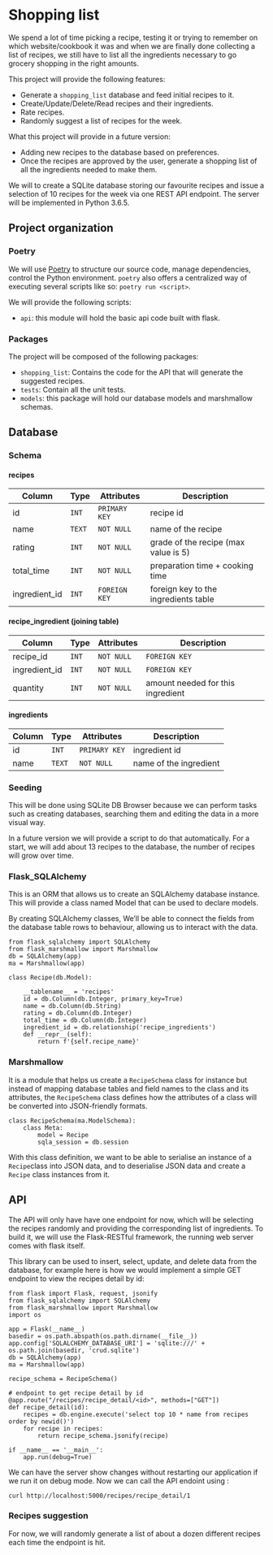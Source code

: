 # Shopping list 

We spend a lot of time picking a recipe, testing it or trying to remember on which website/cookbook it was and when we are finally done collecting a list of recipes, we still have to list all the ingredients necessary to go grocery shopping in the right amounts. 

This project will provide the following features:

- Generate a `shopping_list` database and feed initial recipes to it.
- Create/Update/Delete/Read recipes and their ingredients.
- Rate recipes.
- Randomly suggest a list of recipes for the week.

What this project will provide in a future version:

- Adding new recipes to the database based on preferences.
- Once the recipes are approved by the user, generate a shopping list of all the ingredients needed to make them.

We will to create a SQLite database storing our favourite recipes and issue a selection of 10 recipes for the week via one REST API endpoint. The server will be implemented in Python 3.6.5.

## Project organization

### Poetry

We will use [Poetry](https://poetry.eustace.io/) to structure our source code, manage dependencies, control the Python environment. `poetry` also offers a centralized way of executing several scripts like so: `poetry run <script>`.

We will provide the following scripts:

 - `api`: this module will hold the basic api code built with flask. 


### Packages

The project will be composed of the following packages:
 - `shopping_list`: Contains the code for the API that will generate the suggested recipes.
 - `tests`: Contain all the unit tests.
 - `models`: this package will hold our database models and marshmallow schemas.

## Database

### Schema

#### recipes
| Column        | Type   | Attributes    | Description |
| ------------- | ------ | ------------- | ----------- |
| id            | `INT`  | `PRIMARY KEY` | recipe id |
| name          | `TEXT` | `NOT NULL`    | name of the recipe|
| rating        | `INT`  | `NOT NULL`    | grade of the recipe (max value is 5)|
| total_time    | `INT`  | `NOT NULL`    | preparation time + cooking time|
| ingredient_id | `INT`  | `FOREIGN KEY` | foreign key to the ingredients table|

#### recipe_ingredient (joining table)

| Column        | Type   | Attributes    | Description |
| ------------- | ------ | ------------- | ----------- |
| recipe_id     |      `INT`  | `NOT NULL`        | `FOREIGN KEY` | to the recipes table |
| ingredient_id |      `INT`  | `NOT NULL`        | `FOREIGN KEY` | to the ingredients table |
| quantity    | `INT`  | `NOT NULL` | amount needed for this ingredient

#### ingredients

| Column        | Type   | Attributes    | Description |
| ------------- | ------ | ------------- | ----------- |
| id            | `INT`  | `PRIMARY KEY` | ingredient id |
| name          | `TEXT` | `NOT NULL`    | name of the ingredient|

### Seeding

This will be done using SQLite DB Browser because we can perform tasks such as creating databases, searching them and editing the data in a more visual way.

In a future version we will provide a script to do that automatically.
For a start, we will add about 13 recipes to the database, the number of recipes will grow over time.

### Flask_SQLAlchemy

This is an ORM that allows us to create an SQLAlchemy database instance. This will provide a class named Model that can be used to declare models.

By creating SQLAlchemy classes, We’ll be able to connect the fields from the database table rows to behaviour, allowing us to interact with the data.

```
from flask_sqlalchemy import SQLAlchemy
from flask_marshmallow import Marshmallow
db = SQLAlchemy(app)
ma = Marshmallow(app)

class Recipe(db.Model):

    __tablename__ = 'recipes'
	id = db.Column(db.Integer, primary_key=True)
	name = db.Column(db.String)
    rating = db.Column(db.Integer)
    total_time = db.Column(db.Integer)
	ingredient_id = db.relationship('recipe_ingredients')
	def __repr__(self):
        return f'{self.recipe_name}'

```
### Marshmallow

It is a module that helps us create a `RecipeSchema` class for instance but instead of mapping database tables and field names to the class and its attributes, the `RecipeSchema` class defines how the attributes of a class will be converted into JSON-friendly formats.

```
class RecipeSchema(ma.ModelSchema):
    class Meta:
        model = Recipe
        sqla_session = db.session
```

With this class definition, we want to be able to serialise an instance of a `Recipe`class into JSON data, and to deserialise JSON data and create a `Recipe` class instances from it.

## API

The API will only have have one endpoint for now, which will be selecting the recipes randomly and providing the corresponding list of ingredients.
To build it, we will use the Flask-RESTful framework, the running web server comes with flask itself.

This library can be used to insert, select, update, and delete data from the database, for example here is how we would implement a simple GET endpoint to view the recipes detail by id:


```
from flask import Flask, request, jsonify
from flask_sqlalchemy import SQLAlchemy
from flask_marshmallow import Marshmallow
import os

app = Flask(__name__)
basedir = os.path.abspath(os.path.dirname(__file__))
app.config['SQLALCHEMY_DATABASE_URI'] = 'sqlite:///' + os.path.join(basedir, 'crud.sqlite')
db = SQLAlchemy(app)
ma = Marshmallow(app)

recipe_schema = RecipeSchema()

# endpoint to get recipe detail by id
@app.route("/recipes/recipe_detail/<id>", methods=["GET"])
def recipe_detail(id):
    recipes = db.engine.execute('select top 10 * name from recipes order by newid()')
    for recipe in recipes:
        return recipe_schema.jsonify(recipe)

if __name__ == '__main__':
    app.run(debug=True)
```
We can have the server show changes without restarting our application if we run it on debug mode.
Now we can call the API endoint using :

```
curl http://localhost:5000/recipes/recipe_detail/1
```

### Recipes suggestion

For now, we will randomly generate a list of about a dozen different recipes each time the endpoint is hit.
